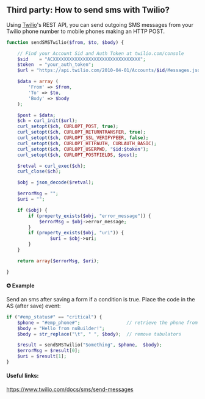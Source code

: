 ## Third party: How to send sms with Twilio?

Using [Twilio](https://www.twilio.com/)'s REST API, you can send outgoing SMS messages from your Twilio phone number to mobile phones making an HTTP POST.

```php
function sendSMSTwilio($from, $to, $body) {   

	// Find your Account Sid and Auth Token at twilio.com/console
	$sid    = "ACXXXXXXXXXXXXXXXXXXXXXXXXXXXXXXXX";
	$token  = "your_auth_token";
	$url = "https://api.twilio.com/2010-04-01/Accounts/$id/Messages.json";

	$data = array (
		'From' => $from,
		'To' => $to,  
		'Body' => $body
	);      

	$post = $data;
	$ch = curl_init($url);
	curl_setopt($ch, CURLOPT_POST, true);
	curl_setopt($ch, CURLOPT_RETURNTRANSFER, true);
	curl_setopt($ch, CURLOPT_SSL_VERIFYPEER, false);
	curl_setopt($ch, CURLOPT_HTTPAUTH, CURLAUTH_BASIC);
	curl_setopt($ch, CURLOPT_USERPWD, "$id:$token");
	curl_setopt($ch, CURLOPT_POSTFIELDS, $post);

	$retval = curl_exec($ch);
	curl_close($ch);

	$obj = json_decode($retval);    

	$errorMsg = "";         
	$uri = "";

	if ($obj) {
		if (property_exists($obj, "error_message")) {
			$errorMsg = $obj->error_message;
		}
		if (property_exists($obj, "uri")) {
				$uri = $obj->uri;
		}
	}

	return array($errorMsg, $uri);

}
```

#### ✪ Example 

Send an sms after saving a form if a condition is true. Place the code in the AS (after save) event:

```php
if ("#emp_status#" == "critical") {
	$phone = "#emp_phone#"; 				// retrieve the phone from a Hash Cookie
	$body = "Hello from nuBuilder!";
	$body = str_replace("\t", " ", $body);  // remove tabulators

	$result = sendSMSTwilio("Something", $phone,  $body);
	$errorMsg = $result[0];
	$uri = $result[1];
}
```

#### Useful links:    

https://www.twilio.com/docs/sms/send-messages
